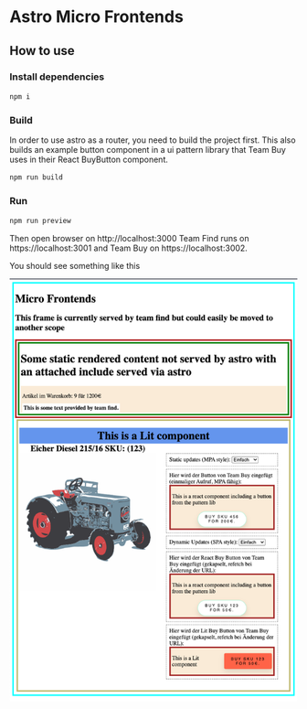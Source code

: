 # Astro Micro Frontends

## How to use

### Install dependencies

```bash
npm i
```

### Build

In order to use astro as a router, you need to build the project first. This also builds an example button component in
a ui pattern library that Team Buy uses in their React BuyButton component.

```bash
npm run build
```

### Run

```bash
npm run preview
```

Then open browser on http://localhost:3000
Team Find runs on https://localhost:3001 and Team Buy on https://localhost:3002.

You should see something like this

![astro-micro-frontends](https://github.com/JohannesKlauss/astro-micro-frontends/blob/main/screenshot.png?raw=true)
